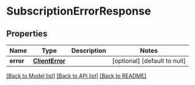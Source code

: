 # SubscriptionErrorResponse
## Properties

| Name | Type | Description | Notes |
|------------ | ------------- | ------------- | -------------|
| **error** | [**ClientError**](ClientError.md) |  | [optional] [default to null] |

[[Back to Model list]](../README.md#documentation-for-models) [[Back to API list]](../README.md#documentation-for-api-endpoints) [[Back to README]](../README.md)

